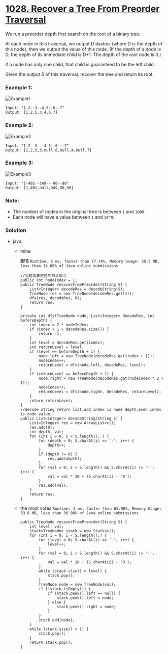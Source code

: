 # [1028. Recover a Tree From Preorder Traversal](https://leetcode.com/problems/recover-a-tree-from-preorder-traversal/)

We run a preorder depth first search on the root of a binary tree.

At each node in this traversal, we output D dashes (where D is the depth of this node), then we output the value of this node.  (If the depth of a node is D, the depth of its immediate child is D+1.  The depth of the root node is 0.)

If a node has only one child, that child is guaranteed to be the left child.

Given the output S of this traversal, recover the tree and return its root.

### Example 1:
![Example1](https://assets.leetcode.com/uploads/2019/04/08/recover-a-tree-from-preorder-traversal.png)
```
Input: "1-2--3--4-5--6--7"
Output: [1,2,5,3,4,6,7]
```

### Example 2:
![Example2](https://assets.leetcode.com/uploads/2019/04/11/screen-shot-2019-04-10-at-114101-pm.png)
```
Input: "1-2--3---4-5--6---7"
Output: [1,2,5,3,null,6,null,4,null,7]
```

### Example 3:
![Example3](https://assets.leetcode.com/uploads/2019/04/11/screen-shot-2019-04-10-at-114955-pm.png)
```
Input: "1-401--349---90--88"
Output: [1,401,null,349,88,90]
```

### Note:
* The number of nodes in the original tree is between `1` and `1000`.
* Each node will have a value between `1` and `10^9`.


### Solution
* java
  * mine 
  
    **BFS** `Runtime: 3 ms, faster than 77.74%, Memory Usage: 39.5 MB, less than 36.00% of Java online submissions`
    ```
    //当前需要定位的节点索引
    public int nodeIndex = 1;
    public TreeNode recoverFromPreorder(String S) {
        List<Integer> decodeRes = decodeString(S);
        TreeNode res = new TreeNode(decodeRes.get(1));
        dfs(res, decodeRes, 0);
        return res;
    }

    private int dfs(TreeNode node, List<Integer> decodeRes, int beforeDepth) {
        int index = 2 * nodeIndex;
        if (index + 1 > decodeRes.size()) {
            return -1;
        }
        int level = decodeRes.get(index);
        int returnLevel = level;
        if (level == beforeDepth + 1) {
            node.left = new TreeNode(decodeRes.get(index + 1));
            nodeIndex++;
            returnLevel = dfs(node.left, decodeRes, level);
        }
        if (returnLevel == beforeDepth + 1) {
            node.right = new TreeNode(decodeRes.get(nodeIndex * 2 + 1));
            nodeIndex++;
            returnLevel = dfs(node.right, decodeRes, returnLevel);
        }
        return returnLevel;
    }
    //decode string return list,odd index is node depth,even index is node value.
    public List<Integer> decodeString(String S) {
        List<Integer> res = new ArrayList<>();
        res.add(0);
        int depth, val;
        for (int i = 0; i < S.length(); ) {
            for (depth = 0; S.charAt(i) == '-'; i++) {
                depth++;
            }
            if (depth != 0) {
                res.add(depth);
            }
            for (val = 0; i < S.length() && S.charAt(i) != '-'; i++) {
                val = val * 10 + (S.charAt(i) - '0');
            }
            res.add(val);
        }
        return res;
    }
    ```
    
  * the most votes `Runtime: 4 ms, faster than 65.90%, Memory Usage: 39.6 MB, less than 36.00% of Java online submissions`
    ```
    public TreeNode recoverFromPreorder(String S) {
        int level, val;
        Stack<TreeNode> stack = new Stack<>();
        for (int i = 0; i < S.length();) {
            for (level = 0; S.charAt(i) == '-'; i++) {
                level++;
            }
            for (val = 0; i < S.length() && S.charAt(i) != '-'; i++) {
                val = val * 10 + (S.charAt(i) - '0');
            }
            while (stack.size() > level) {
                stack.pop();
            }
            TreeNode node = new TreeNode(val);
            if (!stack.isEmpty()) {
                if (stack.peek().left == null) {
                    stack.peek().left = node;
                } else {
                    stack.peek().right = node;
                }
            }
            stack.add(node);
        }
        while (stack.size() > 1) {
            stack.pop();
        }
        return stack.pop();
    }
    ```
  
  
  
